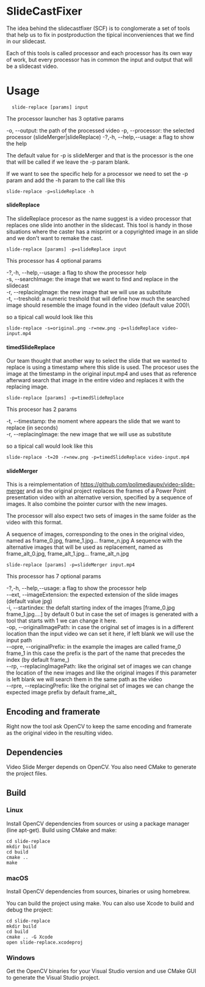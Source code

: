 # SlideCastFixer

The idea behind the slidecastfixer (SCF) is to conglomerate a set of tools that help us to fix in postproduction the tipical inconveniences that we find in our slidecast.

Each of this tools is called processor and each processor has its own way of work, but every processor has in common the input and output that will be a slidecast video.

# Usage

```
  slide-replace [params] input  
```
  
The processor launcher has 3 optative params

-o, --output: the path of the processed video 
-p, --processor: the selected processor (slideMerger|slideReplace)
-?,-h, --help,--usage: a flag to show the help

The default value for -p is slideMerger and that is the processor is the one that will be called if we leave the -p param blank.

If we want to see the specific help for a processor we need to set the -p param and add the -h param to the call like this

```
slide-replace -p=slideReplace -h
```
#### slideReplace 

The slideReplace procesor as the name suggest is a video processor that replaces one slide into another in the slidecast. This tool is handy in those situations where the caster has a misprint or a copyrighted image in an slide and we don't want to remake the cast.

```
slide-replace [params] -p=slideReplace input
```

This processor has 4 optional params

-?,-h, --help,--usage: a flag to show the processor help\
-s, --searchImage: the image that we want to find and replace in the slidecast\
-r, --replacingImage: the new image that we will use as substitute\
-t, --treshold: a numeric treshold that will define how much the searched image should resemble the image found in the video (default value 200)\

so a tipical call would look like this 

```
slide-replace -s=original.png -r=new.png -p=slideReplace video-input.mp4
```

#### timedSlideReplace

Our team thought that another way to select the slide that we wanted to replace is using a timestamp where this slide is used. 
The procesor uses the image at the timestamp in the original input.mp4 and uses that as reference afterward search that image in the entire video and replaces it with the replacing image.

```
slide-replace [params] -p=timedSlideReplace
```

This procesor has 2 params

-t, --timestamp: the moment where appears the slide that we want to replace (in seconds)\
-r, --replacingImage: the new image that we will use as substitute

so a tipical call would look like this

```
slide-replace -t=20 -r=new.png -p=timedSlideReplace video-input.mp4
```

#### slideMerger

This is a reimplementation of https://github.com/polimediaupv/video-slide-merger and as the original project replaces the frames of a Power Point presentation video with an alternative version, specified by a sequence of images. It also combine the pointer cursor with the new images.

The processor will also expect two sets of images in the same folder as the video with this format.

A sequence of images, corresponding to the ones in the original video, named as frame_0.jpg, frame_1.jpg... frame_n.jpg
A sequence with the alternative images that will be used as replacement, named as frame_alt_0.jpg, frame_alt_1.jpg... frame_alt_n.jpg

```
slide-replace [params] -p=slideMerger input.mp4
```

This processor has 7  optional params


-?,-h, --help,--usage: a flag to show the processor help\
--ext, --imageExtension: the expected extension of the slide images (default value jpg)\
-i, --startindex: the defalt starting index of the images [frame_0.jpg frame_1.jpg....] by default 0 but in case the set of images is generated with a tool that starts with 1 we can change it here.\
-op, --originalImagePath: in case the original set of images is in a different location than the input video we can set it here, if left blank we will use the input path\
--opre, --originalPrefix: in the example the images are called frame_0 frame_1 in this case the prefix is the part of the name that precedes the index (by default frame_)\
--rp, --replacingImagePath: like the original set of images we can change the location of the new images and like the original images if this parameter is left blank we will search them in the same path as the video\
--rpre, --replacingPrefix: like the original set of images we can change the expected image prefix by default frame_alt_

## Encoding and framerate

Right now the tool ask OpenCV to keep the same encoding and framerate as the original video in the resulting video. 

## Dependencies

Video Slide Merger depends on OpenCV. You also need CMake to generate the project files.

## Build

### Linux

Install OpenCV dependencies from sources or using a package manager (line apt-get). Build using CMake and make:

```
cd slide-replace
mkdir build
cd build
cmake ..
make
```

### macOS

Install OpenCV dependencies from sources, binaries or using homebrew.

You can build the project using make. You can also use Xcode to build and debug the project:

```
cd slide-replace
mkdir build
cd build
cmake .. -G Xcode
open slide-replace.xcodeproj
```

### Windows

Get the OpenCV binaries for your Visual Studio version and use CMake GUI to generate the Visual Studio project.


